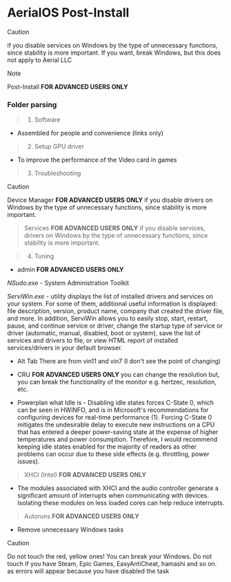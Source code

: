 # AerialOS Post-Install

> [!CAUTION]
> if you disable services on Windows by the type of unnecessary functions, since stability is more important. If you want, break Windows, but this does not apply to Aerial LLC

> [!NOTE]
> Post-Install **FOR ADVANCED USERS ONLY**

### Folder parsing
> 1. Software
-  Assembled for people and convenience (links only)

> 2. Setup GPU driver 
- To improve the performance of the Video card in games

> 3. Troubleshooting

> [!CAUTION]
> Device Manager **FOR ADVANCED USERS ONLY**
if you disable drivers on Windows by the type of unnecessary functions, since stability is more important.

> Services **FOR ADVANCED USERS ONLY**
if you disable services, drivers on Windows by the type of unnecessary functions, since stability is more important.

> 4. Tuning
- admin **FOR ADVANCED USERS ONLY**

*NSudo.exe* - System Administration Toolkit

*ServiWin.exe* - utility displays the list of installed drivers and services on your system. For some of them, additional useful information is displayed: file description, version, product name, company that created the driver file, and more.
In addition, ServiWin allows you to easily stop, start, restart, pause, and continue service or driver, change the startup type of service or driver (automatic, manual, disabled, boot or system), save the list of services and drivers to file, or view HTML report of installed services/drivers in your default browser.

- Alt Tab
There are from vin11 and vin7 (I don't see the point of changing)

- CRU **FOR ADVANCED USERS ONLY**
you can change the resolution but, you can break the functionality of the monitor e.g. hertzec, resolution, etc.

- Powerplan
what Idle is - Disabling idle states forces C-State 0, which can be seen in HWiNFO, and is in Microsoft's recommendations for configuring devices for real-time performance (1). Forcing C-State 0 mitigates the undesirable delay to execute new instructions on a CPU that has entered a deeper power-saving state at the expense of higher temperatures and power consumption. Therefore, I would recommend keeping idle states enabled for the majority of readers as other problems can occur due to these side effects (e.g. throttling, power issues).

> XHCI (Intel) **FOR ADVANCED USERS ONLY**
- The modules associated with XHCI and the audio controller generate a significant amount of interrupts when communicating with devices. Isolating these modules on less loaded cores can help reduce interrupts.

> Autoruns **FOR ADVANCED USERS ONLY**
- Remove unnecessary Windows tasks
> [!CAUTION]
>  Do not touch the red, yellow ones! You can break your Windows. Do not touch if you have Steam, Epic Games, EasyAntiCheat, hamashi and so on. as errors will appear because you have disabled the task
